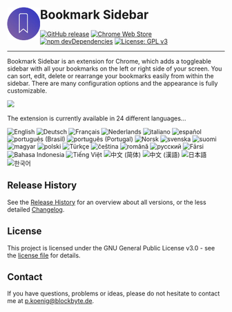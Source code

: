 # Bookmark Sidebar <img src="dist/img/icon/256x256.webp" width="76" align="left" />

[![GitHub release](https://img.shields.io/github/release/kiuryy/bookmark_sidebar.svg)](https://github.com/Kiuryy/Bookmark_Sidebar/releases)
[![Chrome Web Store](https://img.shields.io/chrome-web-store/d/jdbnofccmhefkmjbkkdkfiicjkgofkdh.svg)](https://chrome.google.com/webstore/detail/bookmark-sidebar/jdbnofccmhefkmjbkkdkfiicjkgofkdh)
[![npm devDependencies](https://david-dm.org/kiuryy/bookmark_sidebar/dev-status.svg)](https://david-dm.org/kiuryy/bookmark_sidebar?type=dev)
[![License: GPL v3](https://img.shields.io/badge/License-GPL_v3-lightgray.svg)](https://www.gnu.org/licenses/gpl-3.0)

---

Bookmark Sidebar is an extension for Chrome, which adds a toggleable sidebar with all your bookmarks on the left or right side of your screen. You can sort, edit, delete or rearrange your bookmarks easily from within the sidebar. There are many configuration options and the appearance is fully customizable. 

<a href="https://chrome.google.com/webstore/detail/bookmark-sidebar/jdbnofccmhefkmjbkkdkfiicjkgofkdh" target="_blank">
<img src="https://blockbyte.de/img/extensions/chromeWebStore.png" width="200" />
</a>

The extension is currently available in 24 different languages...

![English](https://img.shields.io/badge/English--green.svg?style=flat-square) <!-- English -->
![Deutsch](https://img.shields.io/badge/Deutsch--green.svg?style=flat-square) <!-- German -->
![Français](https://img.shields.io/badge/Français--green.svg?style=flat-square) <!-- French -->
![Nederlands](https://img.shields.io/badge/Nederlands--green.svg?style=flat-square) <!-- Dutch -->
![italiano](https://img.shields.io/badge/italiano--green.svg?style=flat-square) <!-- Italian -->
![español](https://img.shields.io/badge/español--green.svg?style=flat-square) <!-- Spanish -->
![português (Brasil)](https://img.shields.io/badge/português_(Brasil)--green.svg?style=flat-square) <!-- Portuguese (Brasil) -->
![português (Portugal)](https://img.shields.io/badge/português_(Portugal)--green.svg?style=flat-square) <!-- Portuguese (Portugal) -->
![Norsk](https://img.shields.io/badge/Norsk--green.svg?style=flat-square) <!-- Norwegian -->
![svenska](https://img.shields.io/badge/svenska--green.svg?style=flat-square) <!-- Swedish -->
![suomi](https://img.shields.io/badge/suomi--green.svg?style=flat-square) <!-- Finnish -->
![magyar](https://img.shields.io/badge/magyar--green.svg?style=flat-square) <!-- Hungarian -->
![polski](https://img.shields.io/badge/polski--green.svg?style=flat-square) <!-- Polish -->
![Türkçe](https://img.shields.io/badge/Türkçe--green.svg?style=flat-square) <!-- Turkish -->
![čeština](https://img.shields.io/badge/čeština--green.svg?style=flat-square) <!-- Czech -->
![română](https://img.shields.io/badge/română--green.svg?style=flat-square) <!-- Romanian -->
![русский](https://img.shields.io/badge/русский--green.svg?style=flat-square) <!-- Russian -->
![Fārsi](https://img.shields.io/badge/Fārsi--green.svg?style=flat-square) <!-- Persian -->
![Bahasa Indonesia](https://img.shields.io/badge/Bahasa_Indonesia--green.svg?style=flat-square) <!-- Indonesian -->
![Tiếng Việt](https://img.shields.io/badge/Tiếng_Việt--green.svg?style=flat-square) <!-- Vietnamese -->
![中文 (简体)](https://img.shields.io/badge/中文_(简体)--green.svg?style=flat-square) <!-- Chinese (Simplified) -->
![中文 (漢語)](https://img.shields.io/badge/中文_(漢語)--green.svg?style=flat-square) <!-- Chinese (Traditional) -->
![日本語](https://img.shields.io/badge/日本語--green.svg?style=flat-square) <!-- Japanese -->
![한국어](https://img.shields.io/badge/한국어--green.svg?style=flat-square) <!-- Korean -->

## Release History
See the [Release History](https://github.com/Kiuryy/Bookmark_Sidebar/releases) for an overview about all versions, or the less detailed [Changelog](changelog.md).

## License

This project is licensed under the GNU General Public License v3.0 - see the [license file](license.txt) for details.

## Contact

If you have questions, problems or ideas, please do not hesitate to contact me at <a href="mailto:p.koenig@blockbyte.de">p.koenig@blockbyte.de</a>.
